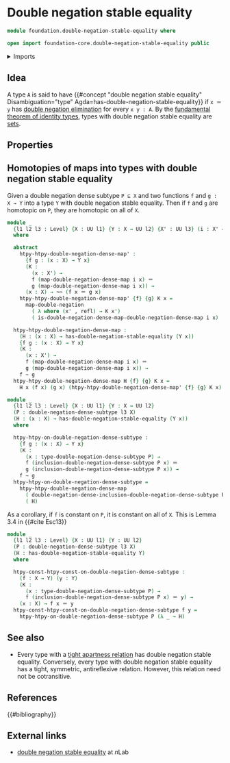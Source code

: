 # Double negation stable equality

```agda
module foundation.double-negation-stable-equality where

open import foundation-core.double-negation-stable-equality public
```

<details><summary>Imports</summary>

```agda
open import foundation.action-on-identifications-functions
open import foundation.dependent-pair-types
open import foundation.double-negation
open import foundation.function-types
open import foundation.identity-types
open import foundation.negation
open import foundation.universe-levels

open import foundation-core.homotopies

open import logic.double-negation-dense-maps
open import logic.double-negation-dense-subtypes
```

</details>

## Idea

A type `A` is said to have
{{#concept "double negation stable equality" Disambiguation="type" Agda=has-double-negation-stable-equality}}
if `x ＝ y` has
[double negation elimination](logic.double-negation-elimination.md) for every
`x y : A`. By the
[fundamental theorem of identity types](foundation.fundamental-theorem-of-identity-types.md),
types with double negation stable equality are [sets](foundation-core.sets.md).

## Properties

## Homotopies of maps into types with double negation stable equality

Given a double negation dense subtype `P ⊆ X` and two functions `f` and
`g : X → Y` into a type `Y` with double negation stable equality. Then if `f`
and `g` are homotopic on `P`, they are homotopic on all of `X`.

```agda
module _
  {l1 l2 l3 : Level} {X : UU l1} {Y : X → UU l2} {X' : UU l3} (i : X' ↠¬¬ X)
  where

  abstract
    htpy-htpy-double-negation-dense-map' :
      {f g : (x : X) → Y x}
      (K :
        (x : X') →
        f (map-double-negation-dense-map i x) ＝
        g (map-double-negation-dense-map i x)) →
      (x : X) → ¬¬ (f x ＝ g x)
    htpy-htpy-double-negation-dense-map' {f} {g} K x =
      map-double-negation
        ( λ where (x' , refl) → K x')
        ( is-double-negation-dense-map-double-negation-dense-map i x)

  htpy-htpy-double-negation-dense-map :
    (H : (x : X) → has-double-negation-stable-equality (Y x))
    {f g : (x : X) → Y x}
    (K :
      (x : X') →
      f (map-double-negation-dense-map i x) ＝
      g (map-double-negation-dense-map i x)) →
    f ~ g
  htpy-htpy-double-negation-dense-map H {f} {g} K x =
    H x (f x) (g x) (htpy-htpy-double-negation-dense-map' {f} {g} K x)

module _
  {l1 l2 l3 : Level} {X : UU l1} {Y : X → UU l2}
  (P : double-negation-dense-subtype l3 X)
  (H : (x : X) → has-double-negation-stable-equality (Y x))
  where

  htpy-htpy-on-double-negation-dense-subtype :
    {f g : (x : X) → Y x}
    (K :
      (x : type-double-negation-dense-subtype P) →
      f (inclusion-double-negation-dense-subtype P x) ＝
      g (inclusion-double-negation-dense-subtype P x)) →
    f ~ g
  htpy-htpy-on-double-negation-dense-subtype =
    htpy-htpy-double-negation-dense-map
      ( double-negation-dense-inclusion-double-negation-dense-subtype P)
      ( H)
```

As a corollary, if `f` is constant on `P`, it is constant on all of `X`. This is
Lemma 3.4 in {{#cite Esc13}}

```agda
module _
  {l1 l2 l3 : Level} {X : UU l1} {Y : UU l2}
  (P : double-negation-dense-subtype l3 X)
  (H : has-double-negation-stable-equality Y)
  where

  htpy-const-htpy-const-on-double-negation-dense-subtype :
    (f : X → Y) (y : Y)
    (K :
      (x : type-double-negation-dense-subtype P) →
      f (inclusion-double-negation-dense-subtype P x) ＝ y) →
    (x : X) → f x ＝ y
  htpy-const-htpy-const-on-double-negation-dense-subtype f y =
    htpy-htpy-on-double-negation-dense-subtype P (λ _ → H)
```

## See also

- Every type with a
  [tight apartness relation](foundation.tight-apartness-relations.md) has double
  negation stable equality. Conversely, every type with double negation stable
  equality has a tight, symmetric, antireflexive relation. However, this
  relation need not be cotransitive.

## References

{{#bibliography}}

## External links

- [double negation stable equality](https://ncatlab.org/nlab/show/decidable+equality)
  at $n$Lab
